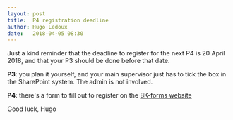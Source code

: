 ```yaml
---
layout: post
title:  P4 registration deadline
author: Hugo Ledoux
date:   2018-04-05 08:30
---
```


Just a kind reminder that the deadline to register for the next P4 is 20 April 2018, and that your P3 should be done before that date.

__P3__: you plan it yourself, and your main supervisor just has to tick the box in the SharePoint system. The admin is not involved.

__P4__: there's a form to fill out to register on the [BK-forms website](https://www.tudelft.nl/en/student/faculties/a-be-student-portal/education/forms/)

Good luck,
Hugo
